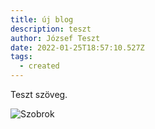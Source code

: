 ```yaml
---
title: új blog
description: teszt
author: József Teszt
date: 2022-01-25T18:57:10.527Z
tags:
  - created
---
```

Teszt szöveg.

![Szobrok](/static/img/statues.jpg "Szobrok")